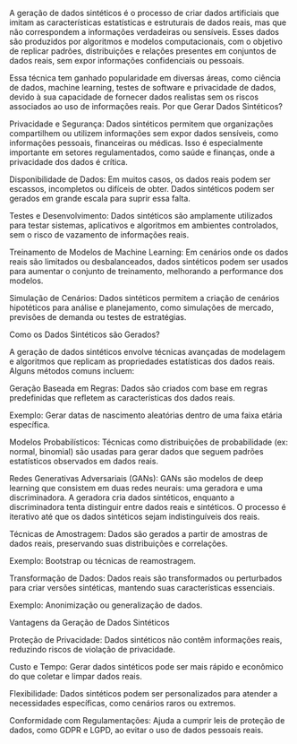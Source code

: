 A geração de dados sintéticos é o processo de criar dados artificiais que imitam as características estatísticas e estruturais de dados reais, mas que não correspondem a informações verdadeiras ou sensíveis. Esses dados são produzidos por algoritmos e modelos computacionais, com o objetivo de replicar padrões, distribuições e relações presentes em conjuntos de dados reais, sem expor informações confidenciais ou pessoais.

Essa técnica tem ganhado popularidade em diversas áreas, como ciência de dados, machine learning, testes de software e privacidade de dados, devido à sua capacidade de fornecer dados realistas sem os riscos associados ao uso de informações reais.
Por que Gerar Dados Sintéticos?

Privacidade e Segurança: Dados sintéticos permitem que organizações compartilhem ou utilizem informações sem expor dados sensíveis, como informações pessoais, financeiras ou médicas.
Isso é especialmente importante em setores regulamentados, como saúde e finanças, onde a privacidade dos dados é crítica.

Disponibilidade de Dados: Em muitos casos, os dados reais podem ser escassos, incompletos ou difíceis de obter. Dados sintéticos podem ser gerados em grande escala para suprir essa falta.

Testes e Desenvolvimento: Dados sintéticos são amplamente utilizados para testar sistemas, aplicativos e algoritmos em ambientes controlados, sem o risco de vazamento de informações reais.

Treinamento de Modelos de Machine Learning: Em cenários onde os dados reais são limitados ou desbalanceados, dados sintéticos podem ser usados para aumentar o conjunto de treinamento, melhorando a performance dos modelos.

Simulação de Cenários: Dados sintéticos permitem a criação de cenários hipotéticos para análise e planejamento, como simulações de mercado, previsões de demanda ou testes de estratégias.

Como os Dados Sintéticos são Gerados?

A geração de dados sintéticos envolve técnicas avançadas de modelagem e algoritmos que replicam as propriedades estatísticas dos dados reais. Alguns métodos comuns incluem:

Geração Baseada em Regras: Dados são criados com base em regras predefinidas que refletem as características dos dados reais.

Exemplo: Gerar datas de nascimento aleatórias dentro de uma faixa etária específica.

Modelos Probabilísticos: Técnicas como distribuições de probabilidade (ex: normal, binomial) são usadas para gerar dados que seguem padrões estatísticos observados em dados reais.

Redes Generativas Adversariais (GANs): GANs são modelos de deep learning que consistem em duas redes neurais: uma geradora e uma discriminadora. A geradora cria dados sintéticos, enquanto a discriminadora tenta distinguir entre dados reais e sintéticos. O processo é iterativo até que os dados sintéticos sejam indistinguíveis dos reais.

Técnicas de Amostragem: Dados são gerados a partir de amostras de dados reais, preservando suas distribuições e correlações.

Exemplo: Bootstrap ou técnicas de reamostragem.

Transformação de Dados: Dados reais são transformados ou perturbados para criar versões sintéticas, mantendo suas características essenciais.

Exemplo: Anonimização ou generalização de dados.

Vantagens da Geração de Dados Sintéticos

Proteção de Privacidade: Dados sintéticos não contêm informações reais, reduzindo riscos de violação de privacidade.

Custo e Tempo: Gerar dados sintéticos pode ser mais rápido e econômico do que coletar e limpar dados reais.

Flexibilidade: Dados sintéticos podem ser personalizados para atender a necessidades específicas, como cenários raros ou extremos.

Conformidade com Regulamentações: Ajuda a cumprir leis de proteção de dados, como GDPR e LGPD, ao evitar o uso de dados pessoais reais.
